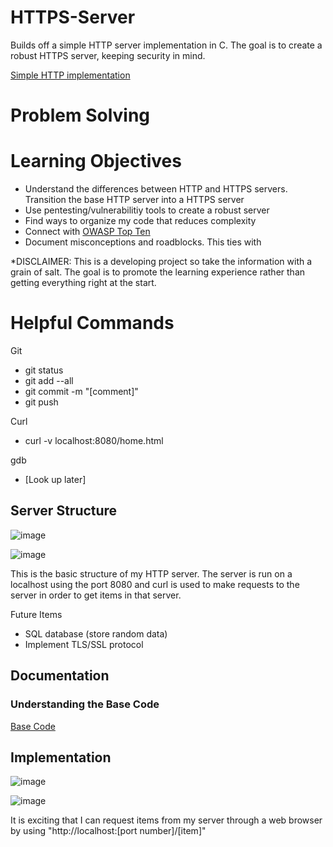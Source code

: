 # HTTPS-Server
Builds off a simple HTTP server implementation in C. The goal is to create a robust HTTPS server, keeping security in mind.

[Simple HTTP implementation](https://github.com/hashjaco/C-HTTP-Server)

# Problem Solving

# Learning Objectives
- Understand the differences between HTTP and HTTPS servers. Transition the base HTTP server into a HTTPS server
- Use pentesting/vulnerabilitiy tools to create a robust server
- Find ways to organize my code that reduces complexity
- Connect with [OWASP Top Ten](https://owasp.org/www-project-top-ten/#:~:text=The%20OWASP%20Top%2010%20is,step%20towards%20more%20secure%20coding)
- Document misconceptions and roadblocks. This ties with  

\*DISCLAIMER: This is a developing project so take the information with a grain of salt. The goal is to promote the learning experience rather than getting everything right at the start.

# Helpful Commands

Git
- git status
- git add --all
- git commit -m "[comment]"
- git push

Curl
- curl -v localhost:8080/home.html

gdb
- [Look up later]

## Server Structure

![image](https://github.com/user-attachments/assets/bbb03718-9f0b-450e-90e0-883fc0d128c4)

![image](https://github.com/user-attachments/assets/03af26e8-f605-4d6d-8df4-6c8b3f0e5cf4)

This is the basic structure of my HTTP server. The server is run on a localhost using the port 8080 and curl is used to make requests to the server in order to get items in that server.

Future Items
- SQL database (store random data)
- Implement TLS/SSL protocol

## Documentation
### Understanding the Base Code

[Base Code](https://github.com/hashjaco/C-HTTP-Server)

## Implementation

![image](https://github.com/user-attachments/assets/5620b80a-9586-4706-8835-88c88e03f31f)

![image](https://github.com/user-attachments/assets/18c5b914-b0aa-48a2-9e59-d6cfac576fad)

It is exciting that I can request items from my server through a web browser by using "http://localhost:[port number]/[item]"
